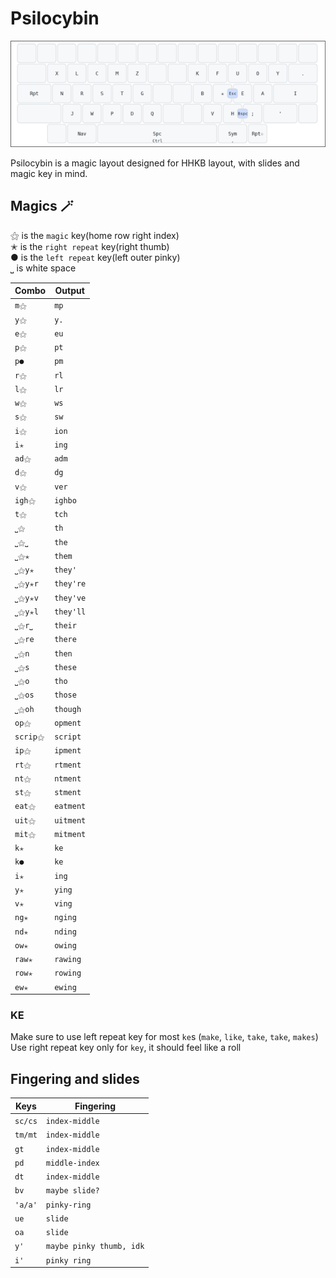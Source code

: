 # Psilocybin
![Psilocybin layout](baselayout.png)

Psilocybin is a magic layout designed for HHKB layout, with slides and magic key in mind.

## Magics 🪄
⚝ is the `magic` key(home row right index)\
✭ is the `right repeat` key(right thumb)\
● is the `left repeat` key(left outer pinky)\
⎵ is white space

| Combo    | Output      |
| ------   | --------    |
| `m⚝`     | `mp`        |
| `y⚝`     | `y.`        |
| `e⚝`     | `eu`        |
| `p⚝`     | `pt`        |
| `p●`     | `pm`        |
| `r⚝`     | `rl`        |
| `l⚝`     | `lr`        |
| `w⚝`     | `ws`        |
| `s⚝`     | `sw`        |
| `i⚝`     | `ion`       |
| `i✭`     | `ing`       |
| `ad⚝`    | `adm`       |
| `d⚝`     | `dg`        |
| `v⚝`     | `ver`       |
| `igh⚝`   | `ighbo`     |
| `t⚝`     | `tch`       |
| `⎵⚝`     | `th`        |
| `⎵⚝⎵`    | `the`       |
| `⎵⚝✭`    | `them`      |
| `⎵⚝y✭`   | `they'`     |
| `⎵⚝y✭r`  | `they're`   |
| `⎵⚝y✭v`  | `they've`   |
| `⎵⚝y✭l`  | `they'll`   |
| `⎵⚝r⎵`   | `their`     |
| `⎵⚝re`   | `there`     |
| `⎵⚝n`    | `then`      |
| `⎵⚝s`    | `these`     |
| `⎵⚝o`    | `tho`       |
| `⎵⚝os`   | `those`     |
| `⎵⚝oh`   | `though`    |
| `op⚝`    | `opment`    |
| `scrip⚝` | `script`    |
| `ip⚝`    | `ipment`    |
| `rt⚝`    | `rtment`    |
| `nt⚝`    | `ntment`    |
| `st⚝`    | `stment`    |
| `eat⚝`   | `eatment`   |
| `uit⚝`   | `uitment`   |
| `mit⚝`   | `mitment`   |
| `k✭`     | `ke`        |
| `k●`     | `ke`        |
| `i✭`     | `ing`       |
| `y✭`     | `ying`      |
| `v✭ `    | `ving`      |
| `ng✭`    | `nging`     |
| `nd✭`    | `nding`     |
| `ow✭`    | `owing`     |
| `raw✭`   | `rawing`    |
| `row✭`   | `rowing`    |
| `ew✭ `   | `ewing`     |

### KE
Make sure to use left repeat key for most `ke`s (`make`, `like`, `take`, `take`, `makes`)\
Use right repeat key only for `key`, it should feel like a roll

## Fingering and slides

| Keys     | Fingering                |
| ------   | --------                 |
| `sc/cs`  | `index-middle`           |
| `tm/mt`  | `index-middle`           |
| `gt`     | `index-middle`           |
| `pd`     | `middle-index`           |
| `dt`     | `index-middle`           |
| `bv`     | `maybe slide?`           |
| `'a/a'`  | `pinky-ring`             |
| `ue`     | `slide`                  |
| `oa`     | `slide`                  |
| `y'`     | `maybe pinky thumb, idk` |
| `i'`     | `pinky ring`             |
